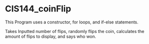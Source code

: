 # CIS144_coinFlip

This Program uses a constructor, for loops, and if-else statements.

Takes Inputted number of flips, randomly flips the coin, calculates the amount of flips to display, and says who won.
